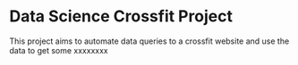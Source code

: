 # Data Science Crossfit Project


This project aims to automate data queries to a crossfit website and use the data to get some xxxxxxxx